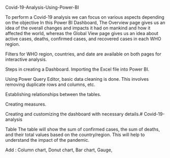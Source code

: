 
Covid-19-Analysis-Using-Power-BI

To perform a Covid-19 analysis we can focus on various aspects depending on the objective
In this Power BI Dashboard, The Overview page gives us an idea of the overall changes and impacts it had on mankind and how it affected the world, 
whereas the Global View page gives us an idea about active cases, deaths, confirmed cases, and recovered cases in each WHO region.

Filters for WHO region, countries, and date are available on both pages for interactive analysis.

Steps in creating a Dashboard.
Importing the Excel file into Power BI.

Using Power Query Editor, basic data cleaning is done. This involves removing duplicate rows and columns,  etc.

Establishing relationships between the tables.

Creating measures.

Creating and customizing the dashboard with necessary details.# Covid-19-analysis

Table
The table will show the sum of confirmed cases, the sum of deaths, and their total values based on the country/region.
This will help to understand the impact of the pandemic.

Add : Column chart, 
     Donut chart, 
     Bar chart,
     Gauge,
